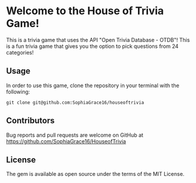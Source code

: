 # Welcome to the House of Trivia Game!

This is a trivia game that uses the API "Open Trivia Database - OTDB"! This is a fun trivia game that gives you the option to pick questions from 24 categories!

## Usage

In order to use this game, clone the repository in your terminal with the following:
```
git clone git@github.com:SophiaGrace16/houseoftrivia
```
## Contributors

Bug reports and pull requests are welcome on GitHub at https://github.com/SophiaGrace16/HouseofTrivia

## License

The gem is available as open source under the terms of the MIT License.
